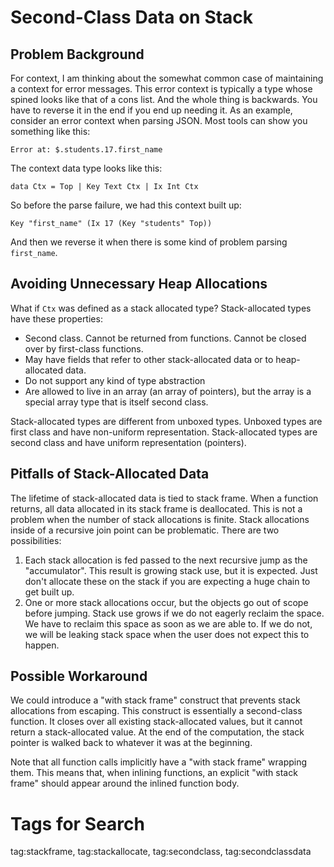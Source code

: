 # Second-Class Data on Stack

## Problem Background

For context, I am thinking about the somewhat common case of maintaining a
context for error messages. This error context is typically a type whose
spined looks like that of a cons list. And the whole thing is backwards.
You have to reverse it in the end if you end up needing it. As an example,
consider an error context when parsing JSON. Most tools can show you something
like this:

    Error at: $.students.17.first_name

The context data type looks like this:

    data Ctx = Top | Key Text Ctx | Ix Int Ctx

So before the parse failure, we had this context built up:

    Key "first_name" (Ix 17 (Key "students" Top))

And then we reverse it when there is some kind of problem parsing `first_name`.

## Avoiding Unnecessary Heap Allocations

What if `Ctx` was defined as a stack allocated type? Stack-allocated types
have these properties:

* Second class. Cannot be returned from functions. Cannot be closed over
  by first-class functions.
* May have fields that refer to other stack-allocated data or to heap-allocated
  data.
* Do not support any kind of type abstraction
* Are allowed to live in an array (an array of pointers), but the array
  is a special array type that is itself second class.

Stack-allocated types are different from unboxed types. Unboxed types are
first class and have non-uniform representation. Stack-allocated types
are second class and have uniform representation (pointers).

## Pitfalls of Stack-Allocated Data

The lifetime of stack-allocated data is tied to stack frame. When a function
returns, all data allocated in its stack frame is deallocated. This is not
a problem when the number of stack allocations is finite. Stack allocations
inside of a recursive join point can be problematic. There are two
possibilities:

1. Each stack allocation is fed passed to the next recursive jump as the
   "accumulator". This result is growing stack use, but it is expected.
   Just don't allocate these on the stack if you are expecting a huge
   chain to get built up.
2. One or more stack allocations occur, but the objects go out of scope
   before jumping. Stack use grows if we do not eagerly reclaim the space.
   We have to reclaim this space as soon as we are able to. If we do not,
   we will be leaking stack space when the user does not expect this
   to happen.

## Possible Workaround

We could introduce a "with stack frame" construct that prevents stack
allocations from escaping. This construct is essentially a second-class
function. It closes over all existing stack-allocated values, but it
cannot return a stack-allocated value. At the end of the computation,
the stack pointer is walked back to whatever it was at the beginning.

Note that all function calls implicitly have a "with stack frame" wrapping
them. This means that, when inlining functions, an explicit "with stack frame"
should appear around the inlined function body.

# Tags for Search

tag:stackframe, tag:stackallocate, tag:secondclass, tag:secondclassdata
